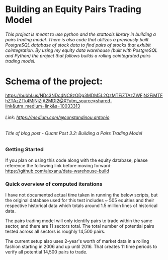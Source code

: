 # Building an Equity Pairs Trading Model

###### This project is meant to use python and the stattools library in building a pairs trading model. There is also code that utilizes a previously built PostgreSQL database of stock data to find pairs of stocks that exhibit cointegration. By using my equity data warehouse (built with PostgreSQL and Python) the project that follows builds a rolling cointegrated pairs trading model.


# Schema of the project:
https://bubbl.us/NDc3NDc4NC8zODg3MDM5L2QzMTFiZTAzZWFjN2FiMTFhZTAzZTk4MjNjZjA2MDI2@X?utm_source=shared-link&utm_medium=link&s=10033313



###### Link: https://medium.com/@constandinou.antonio
###### Title of blog post - *Quant Post 3.2: Building a Pairs Trading Model*

### Getting Started
If you plan on using this code along with the equity database, please reference the following link before moving forward: https://github.com/alexanu/data-warehouse-build

### Quick overview of computed iterations
I have not documented actual time taken in running the below scripts, but the original database used for this test includes ~ 505 equities and their respective historical data which totals around 1.5 million lines of historical data.

The pairs trading model will only identify pairs to trade within the same sector, and there are 11 sectors total. The total number of potential pairs tested across all sectors is roughly 14,500 pairs.

The current setup also uses 2-year's worth of market data in a rolling fashion starting in 2006 and up until 2016. That creates 11 time periods to verify all potential 14,500 pairs to trade.
